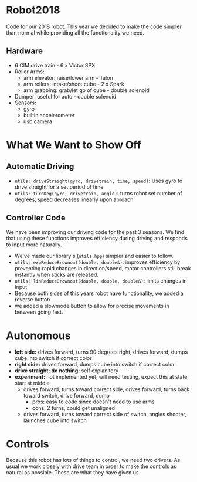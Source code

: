 # Robot2018
Code for our 2018 robot. This year we decided to make the code simpler than normal while providing all the functionality we need.

## Hardware
- 6 CIM drive train - 6 x Victor SPX
- Roller Arms:
  - arm elevator: raise/lower arm - Talon
  - arm rollers: intake/shoot cube - 2 x Spark
  - arm grabbing: grab/let go of cube - double solenoid
- Dumper: useful for auto - double solenoid
- Sensors:
  - gyro
  - builtin accelerometer
  - usb camera

# What We Want to Show Off

## Automatic Driving
- `utils::driveStraight(gyro, drivetrain, time, speed)`: Uses gyro to drive straight for a set period of time
- `utils::turnDeg(gyro, drivetrain, angle)`: turns robot set number of degrees, speed decreases linearly upon aproach

## Controller Code
We have been improving our driving code for the past 3 seasons. We find that using these functions improves efficiency during driving and responds to input more naturally.
- We've made our library's (`utils.hpp`) simpler and easier to follow.
- `utils::expReduceBrownout(double, double&)`: improves efficiency by preventing rapid changes in direction/speed, motor controllers still break instantly when sticks are released.
- `utils::linReduceBrownout(double, double, double&)`: limits changes in input
- Because both sides of this years robot have functionality, we added a reverse button
- we added a slowmode button to allow for precise movements in between going fast.

# Autonomous
- **left side:** drives forward, turns 90 degrees right, drives forward, dumps cube into switch if correct color
- **right side:** drives forward, dumps cube into switch if correct color
- **drive straight; do nothing:** self explanitory
- **experiment:** not implemented yet, will need testing, expect this at state, start at middle
   - drives forward, turns toward correct side, drives forward, turns back toward switch, drive forward, dump
     - pros: easy to code since doesn't need to use arms
     - cons: 2 turns, could get unaligned
   - drives forward, turns toward correct side of switch, angles shooter, launches cube into switch

# Controls
Because this robot has lots of things to control, we need two drivers. As usual we work closely with drive team in order to make the controls as natural as possible. These are what they have given us.
